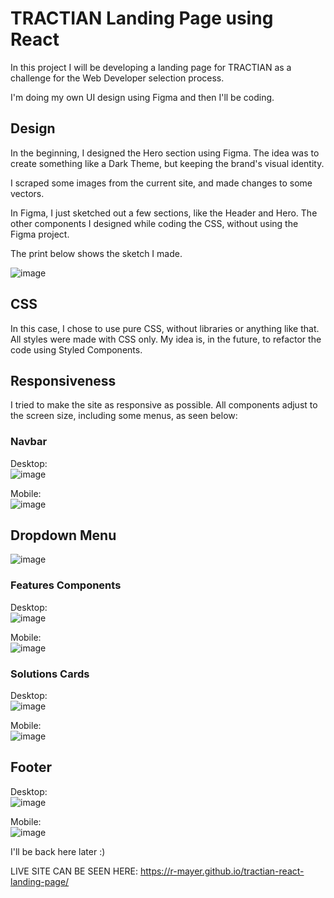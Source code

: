 # TRACTIAN Landing Page using React

In this project I will be developing a landing page for TRACTIAN as a challenge for the Web Developer selection process.

I'm doing my own UI design using Figma and then I'll be coding.

## Design

In the beginning, I designed the Hero section using Figma. The idea was to create something like a Dark Theme, but keeping the brand's visual identity. 

I scraped some images from the current site, and made changes to some vectors.

In Figma, I just sketched out a few sections, like the Header and Hero. The other components I designed while coding the CSS, without using the Figma project.

The print below shows the sketch I made.

![image](https://user-images.githubusercontent.com/26614294/169041928-e2a7af0c-595d-458c-9dba-12900434bc59.png)


## CSS

In this case, I chose to use pure CSS, without libraries or anything like that. All styles were made with CSS only. My idea is, in the future, to refactor the code using Styled Components.


## Responsiveness

I tried to make the site as responsive as possible. All components adjust to the screen size, including some menus, as seen below:


### Navbar

Desktop:  
![image](https://user-images.githubusercontent.com/26614294/169050547-39efe195-ac81-4ef7-8f9f-0118561fd33d.png)

Mobile:  
![image](https://user-images.githubusercontent.com/26614294/169050674-ee550030-b59f-4845-a11b-958137a56f37.png)

## Dropdown Menu

![image](https://user-images.githubusercontent.com/26614294/169141249-277b9757-800c-45ae-b33d-283f01ae496b.png)



### Features Components
Desktop:  
![image](https://user-images.githubusercontent.com/26614294/169051746-d11799b9-5687-4905-a99d-ae79bcd2464d.png)

Mobile:  
![image](https://user-images.githubusercontent.com/26614294/169051923-37b81451-9768-4354-bd31-adc4491cd902.png)


### Solutions Cards

Desktop:  
![image](https://user-images.githubusercontent.com/26614294/169052195-079075c7-d86a-4abf-b0a9-8b54cab133de.png)

Mobile:  
![image](https://user-images.githubusercontent.com/26614294/169052257-164ad175-c757-45af-8318-242894a4ec45.png)

## Footer

Desktop:  
![image](https://user-images.githubusercontent.com/26614294/169140936-af29aa00-9203-4620-ae60-4e49e68e8312.png)

Mobile:  
![image](https://user-images.githubusercontent.com/26614294/169141069-473c4689-b5e2-4cb1-b680-5ec3776e0bd1.png)




I'll be back here later :)

LIVE SITE CAN BE SEEN HERE: https://r-mayer.github.io/tractian-react-landing-page/


<!-- // export PUBLIC_URL=http://localhost:3000/ -->


